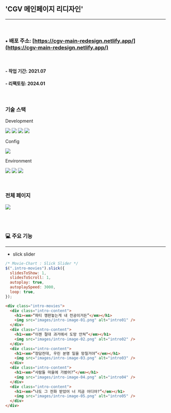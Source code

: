 ## 'CGV 메인페이지 리디자인'

---

<br>

### • 배포 주소: [https://cgv-main-redesign.netlify.app/](https://cgv-main-redesign.netlify.app/)

<br>

#### - 작업 기간: 2021.07

#### - 리팩토링: 2024.01

<br>

### 기술 스택

Development

<p>
<img src="https://img.shields.io/badge/HTML5-E34F26?style=flat&logo=HTML5&logoColor=white" />
<img src="https://img.shields.io/badge/CSS3-1572B6?style=flat&logo=CSS3&logoColor=white" />
<img src="https://img.shields.io/badge/Javascript-F7DF1E?style=flat&logo=Javascript&logoColor=white" />
<img src="https://img.shields.io/badge/Jquery-0769AD?style=flat&logo=Jquery&logoColor=white">
</p>

Config

<p>
<img src="https://img.shields.io/badge/npm-CB3837?style=flat&logo=npm&logoColor=white"/></a>
</p>

Environment

<p>
<img src="https://img.shields.io/badge/Visual Studio Code-007ACC?style=flat&logo=Visual Studio Code&logoColor=white"/></a>
<img src="https://img.shields.io/badge/Git-F05032?style=flat&logo=Git&logoColor=white"/></a>
<img src="https://img.shields.io/badge/GitHub-181717?style=flat&logo=GitHub&logoColor=white"/></a>
</p>
<br>

### 전체 페이지

<img src="https://github.com/azure0929/cgv-main-redesign/assets/128226527/6674e284-1db5-40ab-8020-2f9985bb7314" />

<br><br>

### 💻 주요 기능

---

- slick slider

```javascript
/* Movie-Chart : Slick Slider */
$(".intro-movies").slick({
  slidesToShow: 1,
  slidesToScroll: 1,
  autoplay: true,
  autoplaySpeed: 3000,
  loop: true,
});
```

```html
<div class="intro-movies">
  <div class="intro-content">
    <h1><em>“파티 깽판놓는게 내 전공이거든”</em></h1>
    <img src="images/intro-image-01.png" alt="intro01" />
  </div>
  <div class="intro-content">
    <h1><em>“이젠 절대 과거에서 도망 안쳐”</em></h1>
    <img src="images/intro-image-02.png" alt="intro02" />
  </div>
  <div class="intro-content">
    <h1><em>“장담컨대, 우린 분명 일을 망칠거야”</em></h1>
    <img src="images/intro-image-03.png" alt="intro03" />
  </div>
  <div class="intro-content">
    <h1><em>“사람들 마을에 가봤어?”</em></h1>
    <img src="images/intro-image-04.png" alt="intro04" />
  </div>
  <div class="intro-content">
    <h1><em>“나도 그 전화 받았어 너 지금 어디야?”</em></h1>
    <img src="images/intro-image-05.png" alt="intro05" />
  </div>
</div>
```
